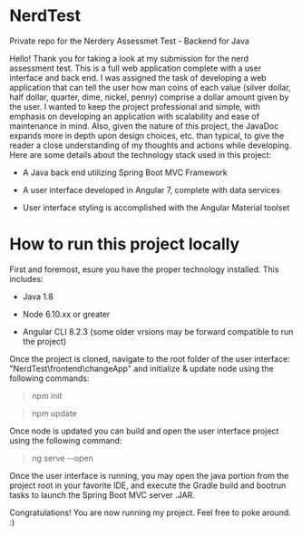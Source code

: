 # NerdTest
Private repo for the Nerdery Assessmet Test - Backend for Java



Hello! Thank you for taking a look at my submission for the nerd assessment test. This is a full web application
complete with a user interface and back end. I was assigned the task of developing a web application that can tell
the user how man coins of each value (silver dollar, half dollar, quarter, dime, nickel, penny) comprise a dollar 
amount given by the user. I wanted to keep the project professional and simple, with emphasis on developing 
an application with scalability and ease of maintenance in mind. Also, given the nature of this project, the JavaDoc 
expands more in depth upon design choices, etc. than typical, to give the reader a close understanding of my thoughts
 and actions while developing. Here are some details about the technology stack used in this project:
 
 * A Java back end utilizing Spring Boot MVC Framework
 
 * A user interface developed in Angular 7, complete with data services
 
 * User interface styling is accomplished with the Angular Material toolset
 
 # How to run this project locally
 
 First and foremost, esure you have the proper technology installed. This includes:
 
 * Java 1.8
 
 * Node 6.10.xx or greater
 
 * Angular CLI 8.2.3 (some older vrsions may be forward compatible to run the project)
 
 Once the project is cloned, navigate to the root folder of the user interface: "NerdTest\frontend\changeApp"
 and initialize & update node using the following commands:
 
 >npm init
 
 >npm update
 
 Once node is updated you can build and open the user interface
 project using the following command:
 
 >ng serve --open
 
 Once the user interface is running, you may open the java portion from the project root in your favorite IDE, and
 execute the Gradle build and bootrun tasks to launch the Spring Boot MVC server .JAR.
 
 Congratulations! You are now running my project. Feel free to poke around. :)
 
